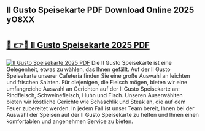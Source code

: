 ## Il Gusto Speisekarte PDF Download Online 2025 yO8XX

# <h2><a href="http://gcbnq84.nevu.top/?p=Il+Gusto+Speisekarte">🔗 👉🔴 Il Gusto Speisekarte 2025 PDF</a></h2>

[![Il Gusto Speisekarte 2025 PDF](https://i.imgur.com/dBaPXMq.png)](http://gcbnq84.nevu.top/?p=Il+Gusto+Speisekarte)
Die Il Gusto Speisekarte ist eine Gelegenheit, etwas zu wählen, das Ihnen gefällt. Auf der Il Gusto Speisekarte unserer Cafeteria finden Sie eine große Auswahl an leichten und frischen Salaten. Für diejenigen, die Fleisch mögen, bieten wir eine umfangreiche Auswahl an Gerichten auf der Il Gusto Speisekarte an: Rindfleisch, Schweinefleisch, Huhn und Fisch. Unseren Auserwählten bieten wir köstliche Gerichte wie Schaschlik und Steak an, die auf dem Feuer zubereitet werden. In jedem Fall ist unser Team bereit, Ihnen bei der Auswahl der Speisen auf der Il Gusto Speisekarte zu helfen und Ihnen einen komfortablen und angenehmen Service zu bieten.
